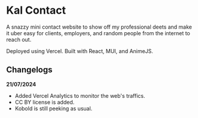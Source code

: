 # Kal Contact

A snazzy mini contact website to show off my professional deets and make it uber easy for clients, employers, and random people from the internet to reach out. 

Deployed using Vercel. Built with React, MUI, and AnimeJS.

## Changelogs
**21/07/2024**
- Added Vercel Analytics to monitor the web's traffics.
- CC BY license is added.
- Kobold is still peeking as usual.